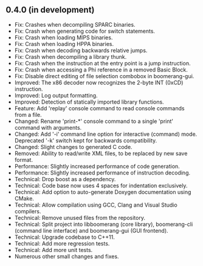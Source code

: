 0.4.0 (in development)
----------------------
- Fix: Crashes when decompiling SPARC binaries.
- Fix: Crash when generating code for switch statements.
- Fix: Crash when loading MIPS binaries.
- Fix: Crash when loading HPPA binaries.
- Fix: Crash when decoding backwards relative jumps.
- Fix: Crash when decompiling a library thunk.
- Fix: Crash when the instruction at the entry point is a jump instruction.
- Fix: Crash when accessing a Phi reference in a removed Basic Block.
- Fix: Disable direct editing of file selection combobox in boomerang-gui.
- Improved: The x86 decoder now recognizes the 2-byte INT (0xCD) instruction.
- Improved: Log output formatting.
- Improved: Detection of statically imported library functions.
- Feature: Add 'replay' console command to read console commands from a file.
- Changed: Rename 'print-*' console command to a single 'print' command with arguments.
- Changed: Add '-i' command line option for interactive (command) mode. Deprecated '-k' switch kept for backwards compatibility.
- Changed: Slight changes to generated C code.
- Removed: Ability to read/write XML files, to be replaced by new save format.
- Performance: Slightly increased performance of code generation.
- Performance: Slightly increased performance of instruction decoding.
- Technical: Drop boost as a dependency.
- Technical: Code base now uses 4 spaces for indentation exclusively.
- Technical: Add option to auto-generate Doxygen documentation using CMake.
- Technical: Allow compilation using GCC, Clang and Visual Studio compilers.
- Technical: Remove unused files from the repository.
- Technical: Split project into libboomerang (core library), boomerang-cli (command line interface) and boomerang-gui (GUI frontend).
- Technical: Upgrade codebase to C++11.
- Technical: Add more regression tests.
- Technical: Add more unit tests.
- Numerous other small changes and fixes.
